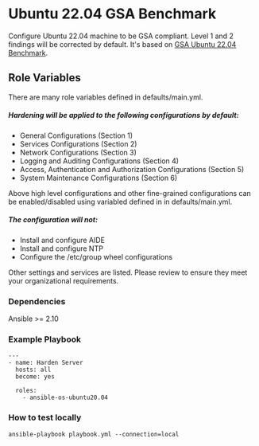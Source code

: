 Ubuntu 22.04 GSA Benchmark
==========================
Configure Ubuntu 22.04 machine to be GSA compliant. Level 1 and 2 findings will be corrected by default. It's based on [GSA Ubuntu 22.04 Benchmark](https://docs.google.com/spreadsheets/d/1xyvzohWWbTMhuTCeqAFRpnXEUGpapvjwyfxbq8ocP2o).


Role Variables
--------------
There are many role variables defined in defaults/main.yml.

##### Hardening will be applied to the following configurations by default:
* General Configurations (Section 1)
* Services Configurations (Section 2)
* Network Configurations (Section 3)
* Logging and Auditing Configurations (Section 4) 
* Access, Authentication and Authorization Configurations (Section 5)
* System Maintenance Configurations (Section 6)

Above high level configurations and other fine-grained configurations can be enabled/disabled using variabled defined in in defaults/main.yml.

##### The configuration will not:
* Install and configure AIDE
* Install and configure NTP
* Configure the /etc/group wheel configurations

Other settings and services are listed. Please review to ensure they meet your organizational requirements.

### Dependencies
Ansible >= 2.10

### Example Playbook

```
---
- name: Harden Server
  hosts: all
  become: yes

  roles:
    - ansible-os-ubuntu20.04
```

### How to test locally

```
ansible-playbook playbook.yml --connection=local
```